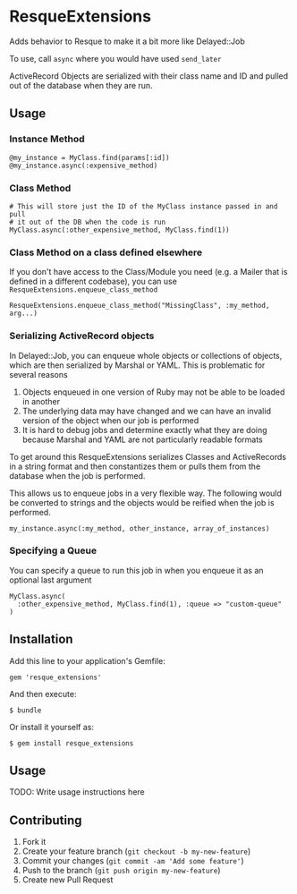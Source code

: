 # ResqueExtensions

Adds behavior to Resque to make it a bit more like Delayed::Job

To use, call `async` where you would have used `send_later`

ActiveRecord Objects are serialized with their class name and ID and pulled
out of the database when they are run.

## Usage

### Instance Method
    @my_instance = MyClass.find(params[:id])
    @my_instance.async(:expensive_method)

### Class Method
    # This will store just the ID of the MyClass instance passed in and pull 
    # it out of the DB when the code is run
    MyClass.async(:other_expensive_method, MyClass.find(1))

### Class Method on a class defined elsewhere

If you don't have access to the Class/Module you need (e.g. a Mailer that
is defined in a different codebase), you can use 
`ResqueExtensions.enqueue_class_method`

    ResqueExtensions.enqueue_class_method("MissingClass", :my_method, arg...)

### Serializing ActiveRecord objects

In Delayed::Job, you can enqueue whole objects or collections of objects,
which are then serialized by Marshal or YAML.  This is problematic for
several reasons

1. Objects enqueued in one version of Ruby may not be able to be loaded in
    another
2. The underlying data may have changed and we can have an invalid version
    of the object when our job is performed
3. It is hard to debug jobs and determine exactly what they are doing because
    Marshal and YAML are not particularly readable formats

To get around this ResqueExtensions serializes Classes and ActiveRecords in
a string format and then constantizes them or pulls them from the database
when the job is performed.

This allows us to enqueue jobs in a very flexible way.  The following would
be converted to strings and the objects would be reified when the job is 
performed.

    my_instance.async(:my_method, other_instance, array_of_instances)


### Specifying a Queue

You can specify a queue to run this job in when you enqueue it as an optional
last argument

    MyClass.async(
      :other_expensive_method, MyClass.find(1), :queue => "custom-queue"
    )


## Installation

Add this line to your application's Gemfile:

    gem 'resque_extensions'

And then execute:

    $ bundle

Or install it yourself as:

    $ gem install resque_extensions

## Usage

TODO: Write usage instructions here

## Contributing

1. Fork it
2. Create your feature branch (`git checkout -b my-new-feature`)
3. Commit your changes (`git commit -am 'Add some feature'`)
4. Push to the branch (`git push origin my-new-feature`)
5. Create new Pull Request
